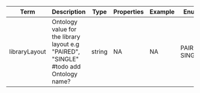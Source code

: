 |Term | Description | Type | Properties | Example | Enum|
| ---| ---| ---| ---| ---| --- |
| libraryLayout | Ontology value for the library layout e.g "PAIRED", "SINGLE" #todo add Ontology name? | string | NA | NA | PAIRED, SINGLE|
